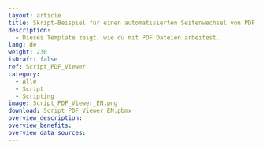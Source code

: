 ```yaml
---
layout: article
title: Skript-Beispiel für einen automatisierten Seitenwechsel von PDF Dateien
description: 
  - Dieses Template zeigt, wie du mit PDF Dateien arbeitest.
lang: de
weight: 230
isDraft: false
ref: Script_PDF_Viewer
category:
  - Alle
  - Script
  - Scripting
image: Script_PDF_Viewer_EN.png
download: Script_PDF_Viewer_EN.pbmx
overview_description:
overview_benefits:
overview_data_sources:
---
```

